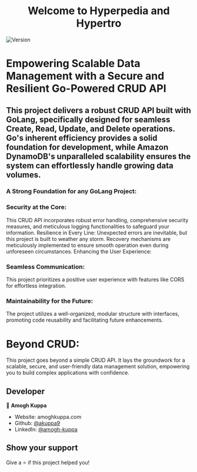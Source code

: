 <h1 align="center">Welcome to Hyperpedia and Hypertro</h1>
<p>
  <img alt="Version" src="https://img.shields.io/badge/version-0.0.0-blue.svg?cacheSeconds=2592000" />
</p>

# Empowering Scalable Data Management with a Secure and Resilient Go-Powered CRUD API

## This project delivers a robust CRUD API built with GoLang, specifically designed for seamless Create, Read, Update, and Delete operations. Go's inherent efficiency provides a solid foundation for development, while Amazon DynamoDB's unparalleled scalability ensures the system can effortlessly handle growing data volumes.

### A Strong Foundation for any GoLang Project:

### Security at the Core: 

This CRUD API incorporates robust error handling, comprehensive security measures, and meticulous logging functionalities to safeguard your information.
Resilience in Every Line: Unexpected errors are inevitable, but this project is built to weather any storm. Recovery mechanisms are meticulously implemented to ensure smooth operation even during unforeseen circumstances.
Enhancing the User Experience:

### Seamless Communication: 

This project prioritizes a positive user experience with features like CORS for effortless integration.

### Maintainability for the Future: 
The project utilizes a well-organized, modular structure with interfaces, promoting code reusability and facilitating future enhancements.

# Beyond CRUD:

This project goes beyond a simple CRUD API. It lays the groundwork for a scalable, secure, and user-friendly data management solution, empowering you to build complex applications with confidence.


## Developer

👤 **Amogh Kuppa**

* Website: amoghkuppa.com
* Github: [@akuppa9](https://github.com/akuppa9)
* LinkedIn: [@amogh-kuppa](https://linkedin.com/in/amogh-kuppa)

## Show your support

Give a ⭐️ if this project helped you!
